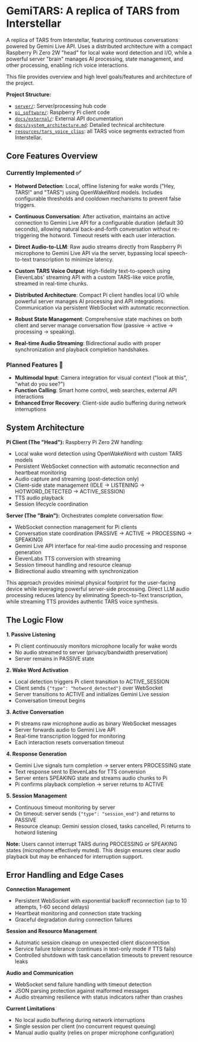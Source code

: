 # GemiTARS: A replica of TARS from Interstellar

A replica of TARS from Interstellar, featuring continuous conversations powered by Gemini Live API. Uses a distributed architecture with a compact Raspberry Pi Zero 2W "head" for local wake word detection and I/O, while a powerful server "brain" manages AI processing, state management, and other processing, enabling rich voice interactions.

This file provides overview and high level goals/features and architecture of the project.

**Project Structure:**

- [`server/`](server/): Server/processing hub code
- [`pi_software/`](pi_software/): Raspberry Pi client code
- [`docs/external/`](docs/external_docs/): External API documentation
- [`docs/system_architecture.md`](docs/system_architecture.md): Detailed technical architecture
- [`resources/tars_voice_clips`](resources/tars_voice_clips): all TARS voice segments extracted from Interstellar.

## Core Features Overview

### Currently Implemented ✅

- **Hotword Detection**: Local, offline listening for wake words ("Hey, TARS!" and "TARS") using OpenWakeWord models. Includes configurable thresholds and cooldown mechanisms to prevent false triggers.

- **Continuous Conversation**: After activation, maintains an active connection to Gemini Live API for a configurable duration (default 30 seconds), allowing natural back-and-forth conversation without re-triggering the hotword. Timeout resets with each user interaction.

- **Direct Audio-to-LLM**: Raw audio streams directly from Raspberry Pi microphone to Gemini Live API via the server, bypassing local speech-to-text transcription to minimize latency.

- **Custom TARS Voice Output**: High-fidelity text-to-speech using ElevenLabs' streaming API with a custom TARS-like voice profile, streamed in real-time chunks.

- **Distributed Architecture**: Compact Pi client handles local I/O while powerful server manages AI processing and API integrations. Communication via persistent WebSocket with automatic reconnection.

- **Robust State Management**: Comprehensive state machines on both client and server manage conversation flow (passive → active → processing → speaking).

- **Real-time Audio Streaming**: Bidirectional audio with proper synchronization and playback completion handshakes.

### Planned Features 🔮

- **Multimodal Input**: Camera integration for visual context ("look at this", "what do you see?")
- **Function Calling**: Smart home control, web searches, external API interactions
- **Enhanced Error Recovery**: Client-side audio buffering during network interruptions

## System Architecture

**Pi Client (The "Head"):** Raspberry Pi Zero 2W handling:

- Local wake word detection using OpenWakeWord with custom TARS models
- Persistent WebSocket connection with automatic reconnection and heartbeat monitoring
- Audio capture and streaming (post-detection only)
- Client-side state management (IDLE → LISTENING → HOTWORD_DETECTED → ACTIVE_SESSION)
- TTS audio playback
- Session lifecycle coordination

**Server (The "Brain"):** Orchestrates complete conversation flow:

- WebSocket connection management for Pi clients
- Conversation state coordination (PASSIVE → ACTIVE → PROCESSING → SPEAKING)
- Gemini Live API interface for real-time audio processing and response generation
- ElevenLabs TTS conversion with streaming
- Session timeout handling and resource cleanup
- Bidirectional audio streaming with synchronization

This approach provides minimal physical footprint for the user-facing device while leveraging powerful server-side processing. Direct LLM audio processing reduces latency by eliminating Speech-to-Text transcription, while streaming TTS provides authentic TARS voice synthesis.

## The Logic Flow

**1. Passive Listening**

- Pi client continuously monitors microphone locally for wake words
- No audio streamed to server (privacy/bandwidth preservation)
- Server remains in PASSIVE state

**2. Wake Word Activation**

- Local detection triggers Pi client transition to ACTIVE_SESSION
- Client sends `{"type": "hotword_detected"}` over WebSocket
- Server transitions to ACTIVE and initializes Gemini Live session
- Conversation timeout begins

**3. Active Conversation**

- Pi streams raw microphone audio as binary WebSocket messages
- Server forwards audio to Gemini Live API
- Real-time transcription logged for monitoring
- Each interaction resets conversation timeout

**4. Response Generation**

- Gemini Live signals turn completion → server enters PROCESSING state
- Text response sent to ElevenLabs for TTS conversion
- Server enters SPEAKING state and streams audio chunks to Pi
- Pi confirms playback completion → server returns to ACTIVE

**5. Session Management**

- Continuous timeout monitoring by server
- On timeout: server sends `{"type": "session_end"}` and returns to PASSIVE
- Resource cleanup: Gemini session closed, tasks cancelled, Pi returns to hotword listening

**Note:** Users cannot interrupt TARS during PROCESSING or SPEAKING states (microphone effectively muted). This design ensures clear audio playback but may be enhanced for interruption support.

## Error Handling and Edge Cases

**Connection Management**

- Persistent WebSocket with exponential backoff reconnection (up to 10 attempts, 1-60 second delays)
- Heartbeat monitoring and connection state tracking
- Graceful degradation during connection failures

**Session and Resource Management**

- Automatic session cleanup on unexpected client disconnection
- Service failure tolerance (continues in text-only mode if TTS fails)
- Controlled shutdown with task cancellation timeouts to prevent resource leaks

**Audio and Communication**

- WebSocket send failure handling with timeout detection
- JSON parsing protection against malformed messages
- Audio streaming resilience with status indicators rather than crashes

**Current Limitations**

- No local audio buffering during network interruptions
- Single session per client (no concurrent request queuing)
- Manual audio quality (relies on proper microphone configuration)
